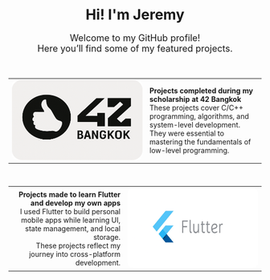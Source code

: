 <h1 align="center">Hi! I'm Jeremy</h1>

<p align="center" style="font-size: 18px;">
  Welcome to my GitHub profile!<br>
  Here you’ll find some of my featured projects.
</p>

<br>

<table width="100%">
  <tr>
    <td width="260">
      <a href="https://github.com/Hotaruban/Hotaruban/blob/main/42Bangkok/README.md">
        <img
          src="visit_card_42_bangkok.png"
          alt="42 Bangkok"
          width="260"
          height="160"
          style="border-radius: 10px;"
        />
      </a>
    </td>
    <td>
      <strong>Projects completed during my scholarship at 42 Bangkok</strong><br>
      These projects cover C/C++ programming, algorithms, and system-level development.<br>
      They were essential to mastering the fundamentals of low-level programming.
    </td>
  </tr>
</table>

<br>

<table width="100%">
  <tr>
    <td align="right">
      <strong>Projects made to learn Flutter and develop my own apps</strong><br>
      I used Flutter to build personal mobile apps while learning UI, state management, and local storage.<br>
      These projects reflect my journey into cross-platform development.
    </td>
    <td width="260" align="right">
      <a href="#">
        <img
          src="visit_card_flutter.png"
          alt="Flutter"
          width="260"
          height="160"
          style="border-radius: 10px;"
        />
      </a>
    </td>
  </tr>
</table>
